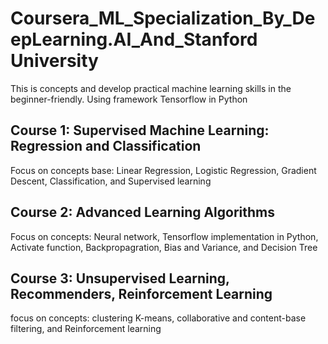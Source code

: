# Coursera_ML_Specialization_By_DeepLearning.AI_And_Stanford University

This is concepts and develop practical machine learning skills in the beginner-friendly. Using framework Tensorflow in Python

## Course 1: Supervised Machine Learning: Regression and Classification
Focus on concepts base: Linear Regression, Logistic Regression, Gradient Descent, Classification, and Supervised learning

## Course 2: Advanced Learning Algorithms
Focus on concepts: Neural network, Tensorflow implementation in Python, Activate function, Backpropagration, Bias and Variance, and Decision Tree

## Course 3: Unsupervised Learning, Recommenders, Reinforcement Learning
focus on concepts: clustering K-means, collaborative and content-base filtering, and Reinforcement learning
